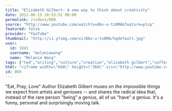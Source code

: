 ```yaml
---
title: "Elizabeth Gilbert: A new way to think about creativity"
date: 2012-06-15 20:53:52 00:00
permalink: /videos/869
source: "http://www.youtube.com/watch?v=86x-u-tz0MA&feature=plcp"
featured: false
provider: "YouTube"
thumbnail: "http://i1.ytimg.com/vi/86x-u-tz0MA/hqdefault.jpg"
user:
  id: 1041
  username: "melaniewong"
  name: "Melanie Wong"
tags: ["ted","writing","culture","creative","elizabeth gilbert","suffering"]
html: "<iframe width=\"640\" height=\"360\" src=\"http://www.youtube.com/embed/86x-u-tz0MA?wmode=transparent&fs=1&feature=oembed\" frameborder=\"0\" allowfullscreen></iframe>"
id: 869
---
```


"Eat, Pray, Love" Author Elizabeth Gilbert muses on the impossible things we expect from artists and geniuses -- and shares the radical idea that, instead of the rare person "being" a genius, all of us "have" a genius. It's a funny, personal and surprisingly moving talk.